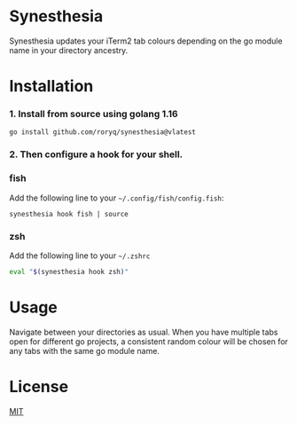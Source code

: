 # Synesthesia

Synesthesia updates your iTerm2 tab colours depending on the go module name in your directory ancestry.

# Installation
### 1. Install from source using golang 1.16

```
go install github.com/roryq/synesthesia@vlatest
```

### 2. Then configure a hook for your shell.
### fish
Add the following line to your `~/.config/fish/config.fish`:
```fish
synesthesia hook fish | source
```

### zsh
Add the following line to your `~/.zshrc`
```zsh
eval "$(synesthesia hook zsh)"
```

# Usage
Navigate between your directories as usual. When you have multiple tabs open for different go projects, 
a consistent random colour will be chosen for any tabs with the same go module name.

# License
[MIT](LICENSE)
